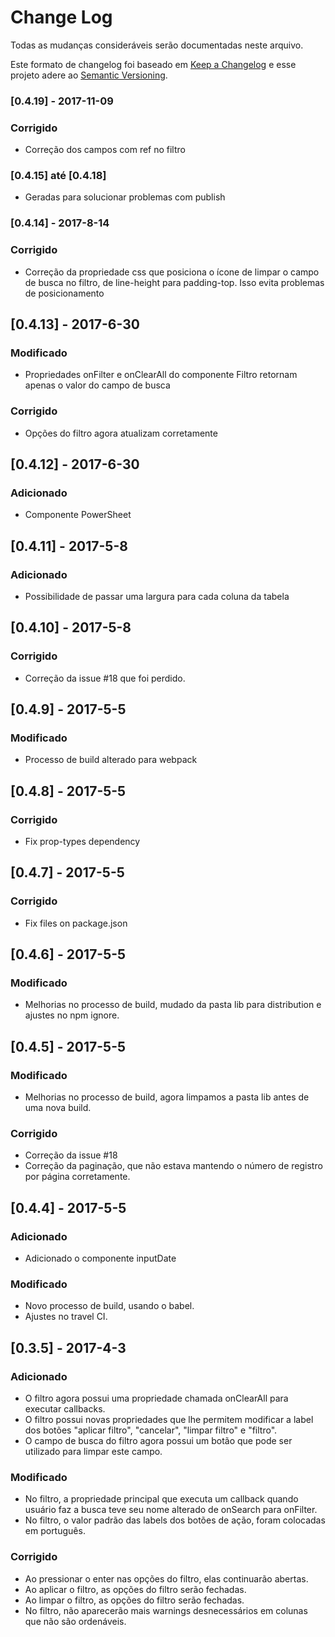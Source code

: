 # Change Log
Todas as mudanças consideráveis serão documentadas neste arquivo.

Este formato de changelog foi baseado em [Keep a Changelog](http://keepachangelog.com/)
e esse projeto adere ao [Semantic Versioning](http://semver.org/).

### [0.4.19] - 2017-11-09
### Corrigido
- Correção dos campos com ref no filtro

### [0.4.15] até [0.4.18]
 - Geradas para solucionar problemas com publish

### [0.4.14] - 2017-8-14
### Corrigido
- Correção da propriedade css que posiciona o ícone de limpar o campo de busca no filtro, de line-height para padding-top. Isso evita problemas de posicionamento

## [0.4.13] - 2017-6-30
### Modificado
- Propriedades onFilter e onClearAll do componente Filtro retornam apenas o valor do campo de busca

### Corrigido
- Opções do filtro agora atualizam corretamente

## [0.4.12] - 2017-6-30
### Adicionado
- Componente PowerSheet

## [0.4.11] - 2017-5-8
### Adicionado
- Possibilidade de passar uma largura para cada coluna da tabela

## [0.4.10] - 2017-5-8
### Corrigido
- Correção da issue #18 que foi perdido.

## [0.4.9] - 2017-5-5
### Modificado
- Processo de build alterado para webpack

## [0.4.8] - 2017-5-5
### Corrigido
- Fix prop-types dependency

## [0.4.7] - 2017-5-5
### Corrigido
- Fix files on package.json

## [0.4.6] - 2017-5-5
### Modificado
- Melhorias no processo de build, mudado da pasta lib para distribution e ajustes no npm ignore.

## [0.4.5] - 2017-5-5
### Modificado
- Melhorias no processo de build, agora limpamos a pasta lib antes de uma nova build.

### Corrigido
- Correção da issue #18
- Correção da paginação, que não estava mantendo o número de registro por página corretamente.

## [0.4.4] - 2017-5-5
### Adicionado
- Adicionado o componente inputDate

### Modificado
- Novo processo de build, usando o babel.
- Ajustes no travel CI.


## [0.3.5] - 2017-4-3
### Adicionado
- O filtro agora possui uma propriedade chamada onClearAll para executar callbacks.
- O filtro possui novas propriedades que lhe permitem modificar a label dos botões "aplicar filtro", "cancelar", "limpar filtro" e "filtro".
- O campo de busca do filtro agora possui um botão que pode ser utilizado para limpar este campo.

### Modificado
- No filtro, a propriedade principal que executa um callback quando usuário faz a busca teve seu nome alterado de onSearch para onFilter.
- No filtro, o valor padrão das labels dos botões de ação, foram colocadas em português.

### Corrigido
- Ao pressionar o enter nas opções do filtro, elas continuarão abertas.
- Ao aplicar o filtro, as opções do filtro serão fechadas.
- Ao limpar o filtro, as opções do filtro serão fechadas.
- No filtro,  não aparecerão mais warnings desnecessários em colunas que não são ordenáveis.
